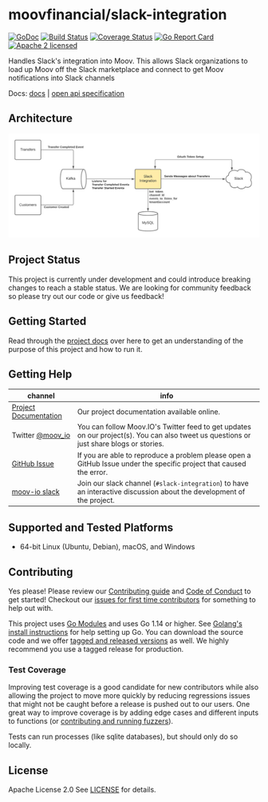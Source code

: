 <!--generated-from:0b928d1de4e8b057456931b14ab199e0d9f3509d024366c5205cff7526495a7d DO NOT REMOVE, DO UPDATE -->
moovfinancial/slack-integration
===

[![GoDoc](https://godoc.org/github.com/moovfinancial/slack-integration?status.svg)](https://godoc.org/github.com/moovfinancial/slack-integration)
[![Build Status](https://github.com/moovfinancial/slack-integration/workflows/Go/badge.svg)](https://github.com/moovfinancial/slack-integration/actions)
[![Coverage Status](https://codecov.io/gh/moovfinancial/slack-integration/branch/master/graph/badge.svg)](https://codecov.io/gh/moovfinancial/slack-integration)
[![Go Report Card](https://goreportcard.com/badge/github.com/moovfinancial/slack-integration)](https://goreportcard.com/report/github.com/moovfinancial/slack-integration)
[![Apache 2 licensed](https://img.shields.io/badge/license-Apache2-blue.svg)](https://raw.githubusercontent.com/moovfinancial/slack-integration/master/LICENSE)

Handles Slack's integration into Moov. This allows Slack organizations to load up Moov off the Slack marketplace and connect to get Moov notifications into Slack channels


Docs: [docs](https://moovfinancial.github.io/slack-integration/) | [open api specification](api/api.yml)

## Architecture

![](./SlackIntegration.png)

## Project Status

This project is currently under development and could introduce breaking changes to reach a stable status. We are looking for community feedback so please try out our code or give us feedback!

## Getting Started

Read through the [project docs](docs/README.md) over here to get an understanding of the purpose of this project and how to run it.

## Getting Help

 channel | info
 ------- | -------
 [Project Documentation](docs/README.md) | Our project documentation available online.
Twitter [@moov_io](https://twitter.com/moov_io)	| You can follow Moov.IO's Twitter feed to get updates on our project(s). You can also tweet us questions or just share blogs or stories.
[GitHub Issue](https://github.com/moovfinancial/slack-integration/issues) | If you are able to reproduce a problem please open a GitHub Issue under the specific project that caused the error.
[moov-io slack](https://slack.moov.io/) | Join our slack channel (`#slack-integration`) to have an interactive discussion about the development of the project.

## Supported and Tested Platforms

- 64-bit Linux (Ubuntu, Debian), macOS, and Windows

## Contributing

Yes please! Please review our [Contributing guide](CONTRIBUTING.md) and [Code of Conduct](https://github.com/moov-io/ach/blob/master/CODE_OF_CONDUCT.md) to get started! Checkout our [issues for first time contributors](https://github.com/moovfinancial/slack-integration/contribute) for something to help out with.

This project uses [Go Modules](https://github.com/golang/go/wiki/Modules) and uses Go 1.14 or higher. See [Golang's install instructions](https://golang.org/doc/install) for help setting up Go. You can download the source code and we offer [tagged and released versions](https://github.com/moovfinancial/slack-integration/releases/latest) as well. We highly recommend you use a tagged release for production.

### Test Coverage

Improving test coverage is a good candidate for new contributors while also allowing the project to move more quickly by reducing regressions issues that might not be caught before a release is pushed out to our users. One great way to improve coverage is by adding edge cases and different inputs to functions (or [contributing and running fuzzers](https://github.com/dvyukov/go-fuzz)).

Tests can run processes (like sqlite databases), but should only do so locally.

## License

Apache License 2.0 See [LICENSE](LICENSE) for details.
